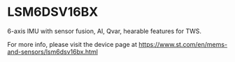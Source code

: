 # LSM6DSV16BX

6-axis IMU with sensor fusion, AI, Qvar, hearable features for TWS.

For more info, please visit the device page at https://www.st.com/en/mems-and-sensors/lsm6dsv16bx.html